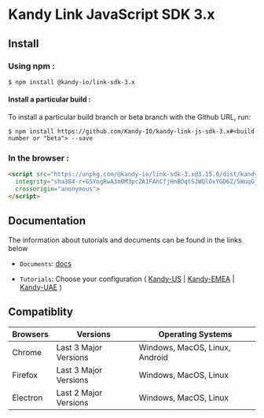 # Kandy Link JavaScript SDK 3.x

## Install

### Using npm :

`$ npm install @kandy-io/link-sdk-3.x`

#### Install a particular build :

To install a particular build branch or beta branch with the Github URL, run:

`$ npm install https://github.com/Kandy-IO/kandy-link-js-sdk-3.x#<build number or "beta"> --save`

### In the browser :
```html
<script src="https://unpkg.com/@kandy-io/link-sdk-3.x@3.15.0/dist/kandy.js"
  integrity="sha384-r+G5YngRwA3m0M3pcZA1FAhCfjHnBOqtSJWQlOxYGD6Z/5WuqGj+IzIY5shO8JpJ"
  crossorigin="anonymous">
</script>
```
## Documentation

The information about tutorials and documents can be found in the links below

* `Documents`: [docs](https://kandy-io.github.io/kandy-link-js-sdk-3.x/docs)

* `Tutorials`: Choose your configuration ( [Kandy-US](https://kandy-io.github.io/kandy-link-js-sdk-3.x/tutorials/?SUBSCRIPTIONFQDN=spidr-ucc.genband.com&WEBSOCKETFQDN=spidr-ucc.genband.com&KANDYTURN2=turns:turn-ucc-2.genband.com:443?transport=tcp&KANDYTURN1=turns:turn-ucc-1.genband.com:443?transport=tcp&KANDYSTUN1=stun:turn-ucc-1.genband.com:3478?transport=udp&KANDYSTUN2=stun:turn-ucc-2.genband.com:3478?transport=udp#/Configurations) | [Kandy-EMEA](https://kandy-io.github.io/kandy-link-js-sdk-3.x/tutorials/?SUBSCRIPTIONFQDN=spidr-em.genband.com&WEBSOCKETFQDN=spidr-em.genband.com&KANDYTURN2=turns:turn-em-2.genband.com:443?transport=tcp&KANDYTURN1=turns:turn-em-1.genband.com:443?transport=tcp&KANDYSTUN1=stun:turn-em-1.genband.com:3478?transport=udp&KANDYSTUN2=stun:turn-em-2.genband.com:3478?transport=udp#/Configurations) | [Kandy-UAE](https://kandy-io.github.io/kandy-link-js-sdk-3.x/tutorials/?SUBSCRIPTIONFQDN=ct-webrtc.etisalat.ae&WEBSOCKETFQDN=ct-webrtc.etisalat.ae&KANDYTURN2=turns:ct-turn2.etisalat.ae:443?transport=tcp&KANDYTURN1=turns:ct-turn1.etisalat.ae:443?transport=tcp&KANDYSTUN1=stun:ct-turn1.etisalat.ae:3478?transport=udp&KANDYSTUN2=stun:ct-turn2.etisalat.ae:3478?transport=udp#/Configurations) )

## Compatiblity

| Browsers | Versions              | Operating Systems              |
|----------|-----------------------|--------------------------------|
| Chrome   | Last 3 Major Versions | Windows, MacOS, Linux, Android |
| Firefox  | Last 3 Major Versions | Windows, MacOS, Linux          |
| Electron | Last 2 Major Versions | Windows, MacOS, Linux          |
